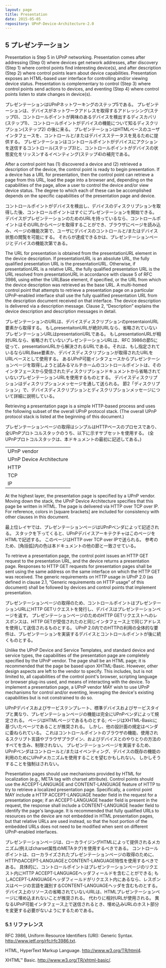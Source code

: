 ```yaml
---
layout: page
title: Presentation
date: 2015-05-05
repository: UPnP-Device-Architecture-2.0
---
```


## 5 プレゼンテーション

Presentation is Step 5 in UPnP networking. Presentation comes after addressing (Step 0)
where devices get network addresses, after discovery (Step 1) where control points find
interesting device(s), and after description (Step 2) where control points learn about device
capabilities. Presentation exposes an HTML-based user interface for controlling and/or
viewing device status. Presentation is complementary to control (Step 3) where control points
send actions to devices, and eventing (Step 4) where control points listen to state changes in
device(s).

プレゼンテーションはUPnPネットワーキングのステップ5である。
プレゼンテーションは、デバイスがネットワークアドレスを取得するアドレッシング(ステップ0)、コントロールポイントが興味のあるデバイスを検出するディスカバリ(ステップ1)、
コントロールポイントがデバイスの機能について知るディスクリプション(ステップ2)
の後に来る。
プレゼンテーションはHTMLベースのユーザインタフェースを、コントロールと/またはデバイスステータスを見るために提供する。
プレゼンテーションはコントロールポイントがデバイスにアクションを送信するコントロール(ステップ3)と、コントロールポイントがデバイスの状態変化をリッスンするイベンティング(ステップ4)の補完である。


After a control point has (1) discovered a device and (2) retrieved a description of the device,
the control point is ready to begin presentation. If a device has a URL for presentation, then
the control point can retrieve a page from this URL, load the page into a browser and,
depending on the capabilities of the page, allow a user to control the device and/or view
device status. The degree to which each of these can be accomplished depends on the
specific capabilities of the presentation page and device.

コントロールポイントがデバイスを検出し、デバイスのディスクリプションを取得した後、コントロールポイントはすぐにプレゼンテーションを開始できる。
デバイスがプレゼンテーションのためのURLを持っているなら、コントロールポイントはそのURLからページを取得することができ、ブラウザにページを読み込み、ページの機能次第で、ユーザにデバイスのコントロールと/またはデバイス状態の閲覧を可能にする。
それらが達成できるかは、プレゼンテーションページとデバイスの機能次第である。

The URL for presentation is obtained from the presentationURL element in the device
description. If presentationURL is an absolute URL, the fully qualified presentation URL is the
presentationURL. Otherwise, if presentationURL is a relative URL, the fully qualified
presentation URL is the URL resolved from presentationURL in accordance with clause 5 of
RFC 3986, using either the URLBase element, if specified, or the URL from which the device
description was retrieved as the base URL. A multi-homed control point that attempts to
retrieve a presentation page on a particular UPnP-enabled interface shall use the fully
qualified presentation URL from the description document received on that interface. The
device description is delivered via a description message. Clause 2, “Description” explains the
device description and description messages in detail.

プレゼンテーションのURLは、デバイスディスクリプションのpresentaionURL要素から取得する。
もしpresentaitonURLが絶対URLなら、省略されていないプレゼンテーションURLはpresentationURLである。
もしpresentationURLが相対URLなら、省略されていないプレゼンテーションURLは、RFC 3986の節5に従って、presentationURLから解決されるURLである。それは、もし指定されているならURLBase要素か、デバイスディスクリプションが取得されたURLをURLベースとして使用する。
あるUPnP可能インタフェースからプレゼンテーションページを取得しようと試みるマルチホームのコントロールポイントは、そのインタフェースから受信されたディスクリプションドキュメントから省略されていないプレゼンテーションURLを使用するものとする。
デバイスディスクリプションはディスクリプションメッセージを通して送られる。
節2「ディスクリプション」で、デバイスディスクリプションとディスクリプションメッセージについて詳細に説明している。


Retrieving a presentation page is a simple HTTP-based process and uses the following
subset of the overall UPnP protocol stack. (The overall UPnP protocol stack is listed at the
beginning of this document.)

プレゼンテーションページの取得はシンプルはHTTPベースのプロセスであり、全UPnPプロトコルスタックのうち、以下に示すサブセットを使用する。
(全UPnPプロトコルスタックは、本ドキュメントの最初に記述してある。)




<table>
<tr><td>UPnP vendor</td></tr>
<tr><td>UPnP Device Architecture</td></tr>
<tr><td>HTTP</td></tr>
<tr><td>TCP</td></tr>
<tr><td >IP</td></tr>
</table>

At the highest layer, the presentation page is specified by a UPnP vendor. Moving down the
stack, the UPnP Device Architecture specifies that this page be written in HTML. The page is
delivered via HTTP over TCP over IP. For reference, colors in [square brackets] are included
for consistency with other clauses in this document.

最上位レイヤでは、プレゼンテーションページはUPnPベンダによって記述される。
スタックを下ってくると、UPnPデバイスアーキテクチャはこのページをHTMLで記述する。
このページはHTTP over TCP over IPで送られる。
参考のため、[角括弧]内の色は本ドキュメントの他の節と一致させている。

To retrieve a presentation page, the control point issues an HTTP GET request to the
presentation URL, and the device returns a presentation page. Responses to HTTP GET
requests for presentation pages shall be sent using the same address on the same interface
on which the HTTP GET was received. The generic requirements on HTTP usage in UPnP 2.0
(as defined in clause 2.1, “Generic requirements on HTTP usage” of this document) shall be
followed by devices and control points that implement presentation.

プレゼンテーションページの取得のため、コントロールポイントはプレゼンテーションURLにHTTP GETリクエストを発行し、デバイスはプレゼンテーションページを返す。
プレゼンテーションページのためのHTTP GETリクエストへのレスポンスは、HTTP GETが受信されたのと同じインタフェース上で同じアドレスを使用して送信されるものとする。
UPnP 2.0内でのHTTPの利用の全体的な要件は、プレゼンテーションを実装するデバイスとコントロールポイントが後に続くものとする。

Unlike the UPnP Device and Service Templates, and standard device and service types, the
capabilities of the presentation page are completely specified by the UPnP vendor. The page
shall be an HTML page; it is recommended that the page be based upon XHTML-Basic.
However, other design aspects are left to the vendor to specify. This includes, but is not
limited to, all capabilities of the control point's browser, scripting language or browser plug-ins
used, and means of interacting with the device. To implement a presentation page, a UPnP
vendor MAY wish to use UPnP mechanisms for control and/or eventing, leveraging the
device's existing capabilities but is not constrained to do so.

UPnPデバイスおよびサービステンプレート、標準デバイスおよびサービスタイプと異なり、プレゼンテーションページの機能は完全にUPnPベンダによって規定される。
ページはHTMLページであるものとする;
ページはXHTML-Basicに基づいたページであることが推奨される。
しかし、他の設計面の規定はベンダに委ねられている。
これはコントロールポイントのブラウザの機能、使用されるスクリプト言語やブラウザプラグイン、およびデバイスとのやりとりの方法のすべてを含み、制限されない。
プレゼンテーションページを実装するため、UPnPベンダはコントロールと/またはイベンティング、デバイスの既存の機能の利用のためにUPnPメカニズムを使用することを望むかもしれない。
しかしそうすることを強制はされない。

Presentation pages should use mechanisms provided by HTML for localization (e.g., META
tag with charset attribute). Control points should use the ACCEPT-LANGUAGE and
CONTENT-LANGUAGE feature of HTTP to try to retrieve a localized presentation page.
Specifically, a control point MAY include a HTTP ACCEPT-LANGUAGE header field in the
request for a presentation page; if an ACCEPT-LANGUAGE header field is present in the
request, the response shall include a CONTENT-LANGUAGE header field to identify the
page's language.
It is recommended that fully qualified URLs to resources on the device are not embedded in
HTML presentation pages, but that relative URLs are used instead, so that the host portion of
the embedded URLs does not need to be modified when sent on different UPnP-enabled
interfaces.

プレゼンテーションページは、ローカライジングHTMLによって提供されるメカニズム(例えばcharset属性のMETAタグ)を使用するべきである。
コントロールポイントは、ローカライズされたプレゼンテーションページの取得のために、HTTPのACCEPT-LANGUAGEとCONTENT-LANGUAGE特性を使用するべきである。
具体的に、コントロールポイントはプレゼンテーションページのリクエスト内にHTTP ACCEPT-LANGUAGEヘッダフィールドを含むことができる;
もしACCEPT-LANGUAGEヘッダフィールドがリクエスト内にあるなら、レスポンスはページの言語を識別するCONTENT-LANGUAGEヘッダを含むものとする。
デバイス上のリソースの省略されていないURLは、HTMLプレゼンテーションページに埋め込まれないことが推奨される。
代わりに相対URLが使用される。
異なるUPnP可能インタフェース上で送信されるとき、埋め込みURLのホスト部分を変更する必要がないようにするためである。

### 5.1 リファレンス

RFC 3986, Uniform Resource Identifiers (URI): Generic Syntax. 
http://www.ietf.org/rfc/rfc3986.txt.

HTML, HyperText Markup Language.
 http://www.w3.org/TR/html4.

XHTML™ Basic. 
http://www.w3.org/TR/xhtml-basic/.
